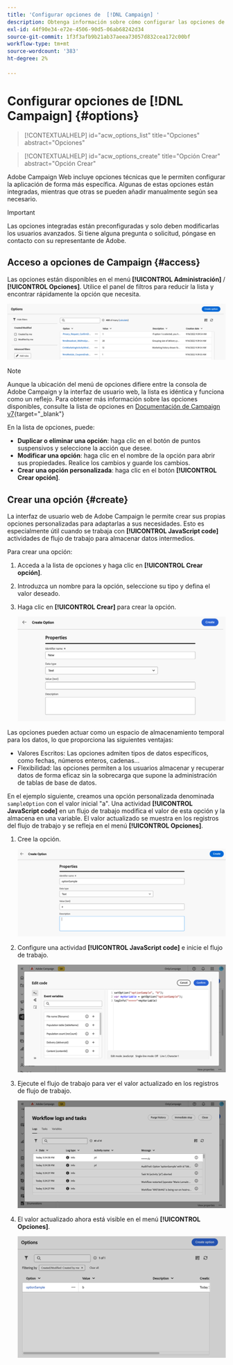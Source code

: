 ```yaml
---
title: 'Configurar opciones de  [!DNL Campaign] '
description: Obtenga información sobre cómo configurar las opciones de Campaign y crear sus propias opciones personalizadas.
exl-id: 44f90e34-e72e-4506-90d5-06ab68242d34
source-git-commit: 1f3f3afb9b21ab37aeea73057d832cea172c00bf
workflow-type: tm+mt
source-wordcount: '383'
ht-degree: 2%

---
```


# Configurar opciones de [!DNL Campaign] {#options}

>[!CONTEXTUALHELP]
>id="acw_options_list"
>title="Opciones"
>abstract="Opciones"

>[!CONTEXTUALHELP]
>id="acw_options_create"
>title="Opción Crear"
>abstract="Opción Crear"

Adobe Campaign Web incluye opciones técnicas que le permiten configurar la aplicación de forma más específica. Algunas de estas opciones están integradas, mientras que otras se pueden añadir manualmente según sea necesario.

>[!IMPORTANT]
>
>Las opciones integradas están preconfiguradas y solo deben modificarlas los usuarios avanzados. Si tiene alguna pregunta o solicitud, póngase en contacto con su representante de Adobe.

## Acceso a opciones de Campaign {#access}

Las opciones están disponibles en el menú **[!UICONTROL Administración]** / **[!UICONTROL Opciones]**. Utilice el panel de filtros para reducir la lista y encontrar rápidamente la opción que necesita.

![](assets/options-list.png)

>[!NOTE]
>
>Aunque la ubicación del menú de opciones difiere entre la consola de Adobe Campaign y la interfaz de usuario web, la lista es idéntica y funciona como un reflejo. Para obtener más información sobre las opciones disponibles, consulte la lista de opciones en [Documentación de Campaign v7](https://experienceleague.adobe.com/en/docs/campaign-classic/using/installing-campaign-classic/appendices/configuring-campaign-options){target="_blank"}

En la lista de opciones, puede:

* **Duplicar o eliminar una opción**: haga clic en el botón de puntos suspensivos y seleccione la acción que desee.
* **Modificar una opción**: haga clic en el nombre de la opción para abrir sus propiedades. Realice los cambios y guarde los cambios.
* **Crear una opción personalizada**: haga clic en el botón **[!UICONTROL Crear opción]**.

## Crear una opción {#create}

La interfaz de usuario web de Adobe Campaign le permite crear sus propias opciones personalizadas para adaptarlas a sus necesidades. Esto es especialmente útil cuando se trabaja con **[!UICONTROL JavaScript code]** actividades de flujo de trabajo para almacenar datos intermedios.

Para crear una opción:

1. Acceda a la lista de opciones y haga clic en **[!UICONTROL Crear opción]**.
1. Introduzca un nombre para la opción, seleccione su tipo y defina el valor deseado.
1. Haga clic en **[!UICONTROL Crear]** para crear la opción.

   ![](assets/options-create.png)

Las opciones pueden actuar como un espacio de almacenamiento temporal para los datos, lo que proporciona las siguientes ventajas:

* Valores Escritos: Las opciones admiten tipos de datos específicos, como fechas, números enteros, cadenas...
* Flexibilidad: las opciones permiten a los usuarios almacenar y recuperar datos de forma eficaz sin la sobrecarga que supone la administración de tablas de base de datos.

En el ejemplo siguiente, creamos una opción personalizada denominada `sampleOption` con el valor inicial &quot;a&quot;. Una actividad **[!UICONTROL JavaScript code]** en un flujo de trabajo modifica el valor de esta opción y la almacena en una variable. El valor actualizado se muestra en los registros del flujo de trabajo y se refleja en el menú **[!UICONTROL Opciones]**.

1. Cree la opción.

   ![](assets/options-sample-create.png)

1. Configure una actividad **[!UICONTROL JavaScript code]** e inicie el flujo de trabajo.

   ![](assets/options-sample-javascript.png)

1. Ejecute el flujo de trabajo para ver el valor actualizado en los registros de flujo de trabajo.

   ![](assets/options-sample-logs.png)

1. El valor actualizado ahora está visible en el menú **[!UICONTROL Opciones]**.

   ![](assets/options-sample-updated.png)
